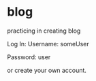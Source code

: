 # blog
practicing in creating blog
 
 Log In:
 Username: someUser
 
 Password: user
 
 or create your own account.
